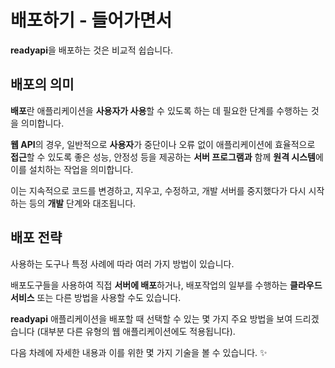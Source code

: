 # 배포하기 - 들어가면서

**readyapi**을 배포하는 것은 비교적 쉽습니다.

## 배포의 의미

**배포**란 애플리케이션을 **사용자가 사용**할 수 있도록 하는 데 필요한 단계를 수행하는 것을 의미합니다.

**웹 API**의 경우, 일반적으로 **사용자**가 중단이나 오류 없이 애플리케이션에 효율적으로 **접근**할 수 있도록 좋은 성능, 안정성 등을 제공하는 **서버 프로그램과** 함께 **원격 시스템**에 이를 설치하는 작업을 의미합니다.

이는 지속적으로 코드를 변경하고, 지우고, 수정하고, 개발 서버를 중지했다가 다시 시작하는 등의 **개발** 단계와 대조됩니다.

## 배포 전략

사용하는 도구나 특정 사례에 따라 여러 가지 방법이 있습니다.

배포도구들을 사용하여 직접 **서버에 배포**하거나, 배포작업의 일부를 수행하는 **클라우드 서비스** 또는 다른 방법을 사용할 수도 있습니다.

**readyapi** 애플리케이션을 배포할 때 선택할 수 있는 몇 가지 주요 방법을 보여 드리겠습니다 (대부분 다른 유형의 웹 애플리케이션에도 적용됩니다).

다음 차례에 자세한 내용과 이를 위한 몇 가지 기술을 볼 수 있습니다. ✨
